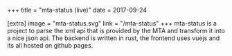 +++
title = "mta-status (live)"
date = 2017-09-24

[extra]
image = "mta-status.svg"
link = "/mta-status"
+++
mta-status is a project to parse the xml api that is provided by the MTA and transform it into a nice json api. The backend is written in rust, the frontend uses vuejs and its all hosted on github pages.
